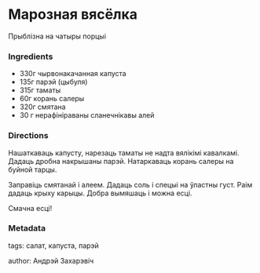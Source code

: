 # Марозная вясёлка

Прыблізна на чатыры порцыі

### Ingredients

 * 330г чырвонакачанная капуста
 * 135г парэй (цыбуля)
 * 315г таматы
 * 60г корань салеры
 * 320г смятана
 * 30 г нерафініраваны сланечнікавы алей

### Directions

Нашаткаваць капусту, нарезаць таматы не надта вялікімі кавалкамі. Дадаць дробна накрышаны парэй. Натаркаваць корань салеры на буйной тарцы. 

Заправіць смятанай і алеем. Дадаць соль і спецыі на ўластны густ. Раім дадаць крыху карыцы. Добра вымяшаць і можна есці.

Смачна есці!

### Metadata

tags: салат, капуста, парэй

author: Андрэй Захарэвіч
